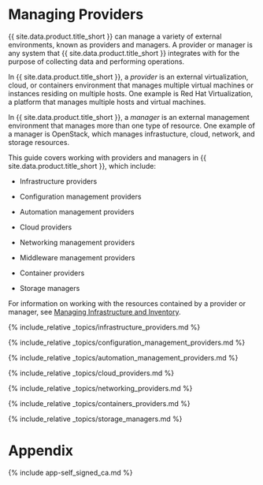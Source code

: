 ---
---

# Managing Providers

{{ site.data.product.title_short }} can manage a variety of external environments, known as providers and managers. A provider or manager is any system that {{ site.data.product.title_short }} integrates with for the purpose of collecting data and performing operations.

In {{ site.data.product.title_short }}, a *provider* is an external virtualization, cloud, or containers environment that manages multiple virtual machines
or instances residing on multiple hosts. One example is Red Hat Virtualization, a platform that manages multiple hosts and virtual machines.

In {{ site.data.product.title_short }}, a *manager* is an external management environment that manages more than one type of resource. One example of a manager is OpenStack, which manages infrastucture, cloud, network, and storage resources.

This guide covers working with providers and managers in
{{ site.data.product.title_short }}, which include:

  - Infrastructure providers

  - Configuration management providers

  - Automation management providers

  - Cloud providers

  - Networking management providers

  - Middleware management providers

  - Container providers

  - Storage managers

For information on working with the resources contained by a provider or manager, see [Managing Infrastructure and Inventory](../managing_infrastructure_and_inventory/index.html).

{% include_relative _topics/infrastructure_providers.md %}

{% include_relative _topics/configuration_management_providers.md %}

{% include_relative _topics/automation_management_providers.md %}

{% include_relative _topics/cloud_providers.md %}

{% include_relative _topics/networking_providers.md %}

{% include_relative _topics/containers_providers.md %}

{% include_relative _topics/storage_managers.md %}

# Appendix

{% include app-self_signed_ca.md %}
